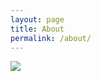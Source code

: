 ```yaml
---
layout: page
title: About
permalink: /about/
---
```


<img src= "https://www.google.com/url?sa=i&url=https%3A%2F%2Fen.wikipedia.org%2Fwiki%2FFelipe_Massa&psig=AOvVaw3pE4T55ULPlqHJ4cOOyRcW&ust=1725643178211000&source=images&cd=vfe&opi=89978449&ved=0CBQQjRxqFwoTCNjfgvinrIgDFQAAAAAdAAAAABAI">